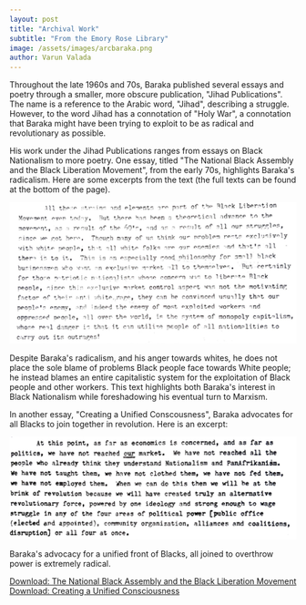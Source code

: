 ```yaml
---
layout: post
title: "Archival Work"
subtitle: "From the Emory Rose Library"
image: /assets/images/arcbaraka.png
author: Varun Valada
---
```


Throughout the late 1960s and 70s, Baraka published several essays and poetry
through a smaller, more obscure publication, "Jihad Publications". The name is
a reference to the Arabic word, "Jihad", describing a struggle. However, to
the word Jihad has a connotation of "Holy War", a connotation that Baraka might
have been trying to exploit to be as radical and revolutionary as possible.

His work under the Jihad Publications ranges from essays on Black Nationalism
to more poetry. One essay, titled "The National Black Assembly and the Black
Liberation Movement", from the early 70s, highlights Baraka's radicalism. Here
are some excerpts from the text (the full texts can be found at the bottom of
the page). 

![alt text](/assets/images/blacklib.png)

Despite Baraka's radicalism, and his anger towards whites, he does not place the
sole blame of problems Black people face towards White people; he instead blames
an entire capitalistic system for the exploitation of Black people and other
workers. This text highlights both Baraka's interest in Black Nationalism while
foreshadowing his eventual turn to Marxism.

In another essay, "Creating a Unified Conscousness", Baraka advocates for all
Blacks to join together in revolution. Here is an excerpt:

![alt text](/assets/images/con.png)

Baraka's advocacy for a unified front of Blacks, all joined to overthrow
power is extremely radical. 

[Download: The National Black Assembly and the Black Liberation Movement](/assets/images/natblack.pdf)
[Download: Creating a Unified Consciousness](/assets/images/unicon.pdf)
